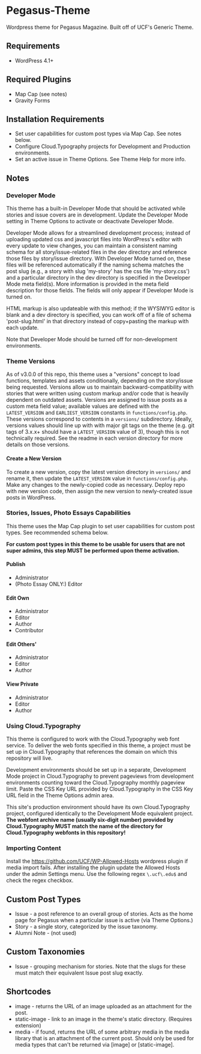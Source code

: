 Pegasus-Theme
=============

Wordpress theme for Pegasus Magazine.  Built off of UCF's Generic Theme.


## Requirements
* WordPress 4.1+

## Required Plugins
- Map Cap (see notes)
- Gravity Forms

## Installation Requirements
- Set user capabilities for custom post types via Map Cap.  See notes below.
- Configure Cloud.Typography projects for Development and Production environments.
- Set an active issue in Theme Options.  See Theme Help for more info.

## Notes

### Developer Mode
This theme has a built-in Developer Mode that should be activated while stories and issue covers are in development.  Update the Developer Mode setting in Theme Options to activate or deactivate Developer Mode.

Developer Mode allows for a streamlined development process; instead of uploading updated css and javascript files into WordPress's editor with every update to view changes, you can maintain a consistent naming schema for all story/issue-related files in the dev directory and reference those files by story/issue directory.  With Developer Mode turned on, these files will be referenced automatically if the naming schema matches the post slug (e.g., a story with slug 'my-story' has the css file 'my-story.css') and a particular directory in the dev directory is specified in the Developer Mode meta field(s).  More information is provided in the meta field description for those fields.  The fields will only appear if Developer Mode is turned on.

HTML markup is also updateable with this method; if the WYSIWYG editor is blank and a dev directory is specified, you can work off of a file of schema 'post-slug.html' in that directory instead of copy+pasting the markup with each update.

Note that Developer Mode should be turned off for non-development environments.

### Theme Versions
As of v3.0.0 of this repo, this theme uses a "versions" concept to load functions, templates and assets conditionally, depending on the story/issue being requested.  Versions allow us to maintain backward-compatibility with stories that were written using custom markup and/or code that is heavily dependent on outdated assets.  Versions are assigned to issue posts as a custom meta field value; available values are defined with the `LATEST_VERSION` and `EARLIEST_VERSION` constants in `functions/config.php`.  These versions correspond to contents in a `versions/` subdirectory.  Ideally, versions values should line up with with major git tags on the theme (e.g. git tags of 3.x.x+ should have a `LATEST_VERSION` value of 3), though this is not technically required.  See the readme in each version directory for more details on those versions.

#### Create a New Version
To create a new version, copy the latest version directory in `versions/` and rename it, then update the `LATEST_VERSION` value in `functions/config.php`.  Make any changes to the newly-copied code as necessary.  Deploy repo with new version code, then assign the new version to newly-created issue posts in WordPress.

### Stories, Issues, Photo Essays Capabilities
This theme uses the Map Cap plugin to set user capabilities for custom post types.  See recommended schema below.

**For custom post types in this theme to be usable for users that are not super admins, this step MUST be performed
upon theme activation.**

#### Publish
- Administrator
- (Photo Essay ONLY:) Editor

#### Edit Own
- Administrator
- Editor
- Author
- Contributor

#### Edit Others'
- Administrator
- Editor
- Author

#### View Private
- Administrator
- Editor
- Author

### Using Cloud.Typography
This theme is configured to work with the Cloud.Typography web font service.  To deliver the web fonts specified in
this theme, a project must be set up in Cloud.Typography that references the domain on which this repository will live.

Development environments should be set up in a separate, Development Mode project in Cloud.Typography to prevent pageviews
from development environments counting toward the Cloud.Typography monthly pageview limit.  Paste the CSS Key URL provided
by Cloud.Typography in the CSS Key URL field in the Theme Options admin area.

This site's production environment should have its own Cloud.Typography project, configured identically to the Development
Mode equivalent project.  **The webfont archive name (usually six-digit number) provided by Cloud.Typography MUST match the
name of the directory for Cloud.Typography webfonts in this repository!**

### Importing Content
Install the https://github.com/UCF/WP-Allowed-Hosts wordpress plugin if media import fails. After installing the plugin update the Allowed Hosts under the admin Settings menu. Use the following regex `\.ucf\.edu$` and check the regex checkbox.

## Custom Post Types

* Issue - a post reference to an overall group of stories.  Acts as the home page for Pegasus when a particular issue is active (via Theme Options.)
* Story - a single story, categorized by the issue taxonomy.
* Alumni Note - (not used)

## Custom Taxonomies

* Issue - grouping mechanism for stories.  Note that the slugs for these must match their equivalent Issue post slug exactly.

## Shortcodes

* image - returns the URL of an image uploaded as an attachment for the post.
* static-image - link to an image in the theme's static directory.  (Requires extension)
* media - if found, returns the URL of some arbitrary media in the media library that is an attachment of the current post.  Should only be used for media types that can't be returned via [image] or [static-image].

